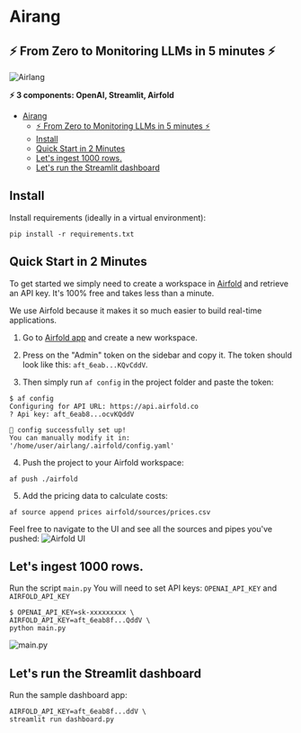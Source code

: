 # Airang

## ⚡ From Zero to Monitoring LLMs in 5 minutes ⚡

![Airlang](https://i.gyazo.com/024ef0910fe371a06da1250f0def5a70.png)

**⚡ 3 components: OpenAI, Streamlit, Airfold**

- [Airang](#airang)
  - [⚡ From Zero to Monitoring LLMs in 5 minutes ⚡](#-from-zero-to-monitoring-llms-in-5-minutes-)
  - [Install](#install)
  - [Quick Start in 2 Minutes](#quick-start-in-2-minutes)
  - [Let's ingest 1000 rows.](#lets-ingest-1000-rows)
  - [Let's run the Streamlit dashboard](#lets-run-the-streamlit-dashboard)


## Install

Install requirements (ideally in a virtual environment):

```shell
pip install -r requirements.txt
```

## Quick Start in 2 Minutes
To get started we simply need to create a workspace in [Airfold](https://airfold.co) and retrieve an API key.
It's 100% free and takes less than a minute.


We use Airfold because it makes it so much easier to build real-time applications.


1. Go to [Airfold app](https://app.airfold.co/) and create a new workspace.

2. Press on the "Admin" token on the sidebar and copy it.
The token should look like this: `aft_6eab...KQvCddV`.

1. Then simply run `af config` in the project folder and paste the token:

```shell
$ af config
Configuring for API URL: https://api.airfold.co
? Api key: aft_6eab8...ocvKQddV

🚀 config successfully set up!
You can manually modify it in: '/home/user/airlang/.airfold/config.yaml'
```

4. Push the project to your Airfold workspace:
```shell
af push ./airfold
```

5. Add the pricing data to calculate costs:
```shell
af source append prices airfold/sources/prices.csv
```

Feel free to navigate to the UI and see all the sources and pipes you've pushed:
![Airfold UI](https://i.gyazo.com/1b50dd68f7044982a21d77396f270997.png)


## Let's ingest 1000 rows.

Run the script `main.py`
You will need to set API keys: `OPENAI_API_KEY` and `AIRFOLD_API_KEY`

```shell
$ OPENAI_API_KEY=sk-xxxxxxxxx \
AIRFOLD_API_KEY=aft_6eab8f...QddV \
python main.py
```
![main.py](image.png)

## Let's run the Streamlit dashboard

Run the sample dashboard app:
```shell
AIRFOLD_API_KEY=aft_6eab8f...ddV \
streamlit run dashboard.py
```
